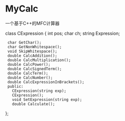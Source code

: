 # MyCalc
一个基于C++的MFC计算器


class CExpression
   {
     int pos;
     char ch;
     string Expression;

     char GetChar();
     char GetNonWhitespace();
     void SkipWhitespace();
     double CalcAddition();
     double CalcMultiplication();
     double CalcPower();
     double CalcSignedTerm();
     double CalcTerm();
     double CalcNumber();
     double CalcExpressionInBrackets();
     public:
       CExpression(string exp);
       CExpression();
       void SetExpression(string exp);
       double Calculate();
   };
